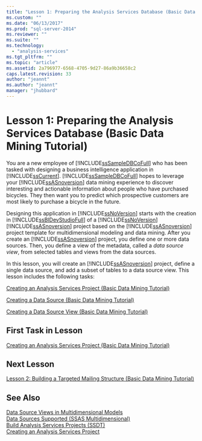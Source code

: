 ```yaml
---
title: "Lesson 1: Preparing the Analysis Services Database (Basic Data Mining Tutorial) | Microsoft Docs"
ms.custom: ""
ms.date: "06/13/2017"
ms.prod: "sql-server-2014"
ms.reviewer: ""
ms.suite: ""
ms.technology: 
  - "analysis-services"
ms.tgt_pltfrm: ""
ms.topic: "article"
ms.assetid: 2a796977-6568-4705-9d27-86a9b36658c2
caps.latest.revision: 33
author: "jeannt"
ms.author: "jeannt"
manager: "jhubbard"
---
```

# Lesson 1: Preparing the Analysis Services Database (Basic Data Mining Tutorial)
  You are a new employee of [!INCLUDE[ssSampleDBCoFull](../includes/sssampledbcofull-md.md)] who has been tasked with designing a business intelligence application in [!INCLUDE[ssCurrent](../includes/sscurrent-md.md)]. [!INCLUDE[ssSampleDBCoFull](../includes/sssampledbcofull-md.md)] hopes to leverage your [!INCLUDE[ssASnoversion](../includes/ssasnoversion-md.md)] data mining experience to discover interesting and actionable information about people who have purchased bicycles. They then want you to predict which prospective customers are most likely to purchase a bicycle in the future.  
  
 Designing this application in [!INCLUDE[ssNoVersion](../includes/ssnoversion-md.md)] starts with the creation in [!INCLUDE[ssBIDevStudioFull](../includes/ssbidevstudiofull-md.md)] of a [!INCLUDE[ssNoVersion](../includes/ssnoversion-md.md)] [!INCLUDE[ssASnoversion](../includes/ssasnoversion-md.md)] project based on the [!INCLUDE[ssASnoversion](../includes/ssasnoversion-md.md)] project template for multidimensional modeling and data mining. After you create an [!INCLUDE[ssASnoversion](../includes/ssasnoversion-md.md)] project, you define one or more data sources. Then, you define a view of the metadata, called a *data source view*, from selected tables and views from the data sources.  
  
 In this lesson, you will create an [!INCLUDE[ssASnoversion](../includes/ssasnoversion-md.md)] project, define a single data source, and add a subset of tables to a data source view. This lesson includes the following tasks:  
  
 [Creating an Analysis Services Project &#40;Basic Data Mining Tutorial&#41;](../../2014/tutorials/creating-an-analysis-services-project-basic-data-mining-tutorial.md)  
  
 [Creating a Data Source &#40;Basic Data Mining Tutorial&#41;](../../2014/tutorials/creating-a-data-source-basic-data-mining-tutorial.md)  
  
 [Creating a Data Source View &#40;Basic Data Mining Tutorial&#41;](../../2014/tutorials/creating-a-data-source-view-basic-data-mining-tutorial.md)  
  
## First Task in Lesson  
 [Creating an Analysis Services Project &#40;Basic Data Mining Tutorial&#41;](../../2014/tutorials/creating-an-analysis-services-project-basic-data-mining-tutorial.md)  
  
## Next Lesson  
 [Lesson 2: Building a Targeted Mailing Structure &#40;Basic Data Mining Tutorial&#41;](../../2014/tutorials/lesson-2-building-a-targeted-mailing-structure-basic-data-mining-tutorial.md)  
  
## See Also  
 [Data Source Views in Multidimensional Models](../../2014/analysis-services/data-source-views-in-multidimensional-models.md)   
 [Data Sources Supported &#40;SSAS Multidimensional&#41;](../../2014/analysis-services/data-sources-supported-ssas-multidimensional.md)   
 [Build Analysis Services Projects &#40;SSDT&#41;](../../2014/analysis-services/build-analysis-services-projects-ssdt.md)   
 [Creating an Analysis Services Project](../../2014/tutorials/creating-an-analysis-services-project.md)  
  
  